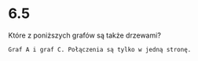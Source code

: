 # 6.5

Które z poniższych grafów są także drzewami?

```text
Graf A i graf C. Połączenia są tylko w jedną stronę.
```
